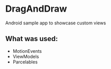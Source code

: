 # DragAndDraw
Android sample app to showcase custom views

## What was used:
* MotionEvents
* ViewModels
* Parcelables
